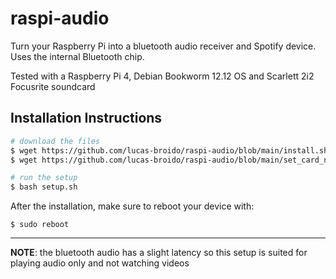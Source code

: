  # raspi-audio

Turn your Raspberry Pi into a bluetooth audio receiver and Spotify device. Uses the internal Bluetooth chip.

Tested with a Raspberry Pi 4, Debian Bookworm 12.12 OS and Scarlett 2i2 Focusrite soundcard

## Installation Instructions

```bash  
# download the files
$ wget https://github.com/lucas-broido/raspi-audio/blob/main/install.sh
$ wget https://github.com/lucas-broido/raspi-audio/blob/main/set_card_num.sh

# run the setup
$ bash setup.sh
```

After the installation, make sure to reboot your device with:

```
$ sudo reboot
```
----


**NOTE**: the bluetooth audio has a slight latency so this setup is suited for playing audio only and not watching videos